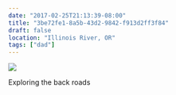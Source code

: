 ```yaml
---
date: "2017-02-25T21:13:39-08:00"
title: "3be72fe1-8a5b-43d2-9842-f913d2ff3f84"
draft: false
location: "Illinois River, OR"
tags: ["dad"]
---
```


![](https://d17enza3bfujl8.cloudfront.net/DSCF6335.jpg")

Exploring the back roads
